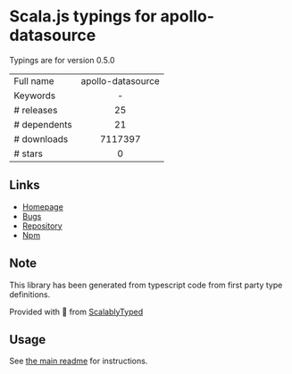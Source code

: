 
# Scala.js typings for apollo-datasource

Typings are for version 0.5.0



|                    |                 |
| ------------------ | :-------------: |
| Full name          | apollo-datasource |
| Keywords           | - |
| # releases         | 25 |
| # dependents       | 21 |
| # downloads        | 7117397 |
| # stars            | 0 |

## Links
- [Homepage](https://github.com/apollographql/apollo-server#readme)
- [Bugs](https://github.com/apollographql/apollo-server/issues)
- [Repository](https://github.com/apollographql/apollo-server)
- [Npm](https://www.npmjs.com/package/apollo-datasource)
    


## Note
This library has been generated from typescript code from first party type definitions.

Provided with :purple_heart: from [ScalablyTyped](https://github.com/oyvindberg/ScalablyTyped)

## Usage
See [the main readme](../../readme.md) for instructions.


